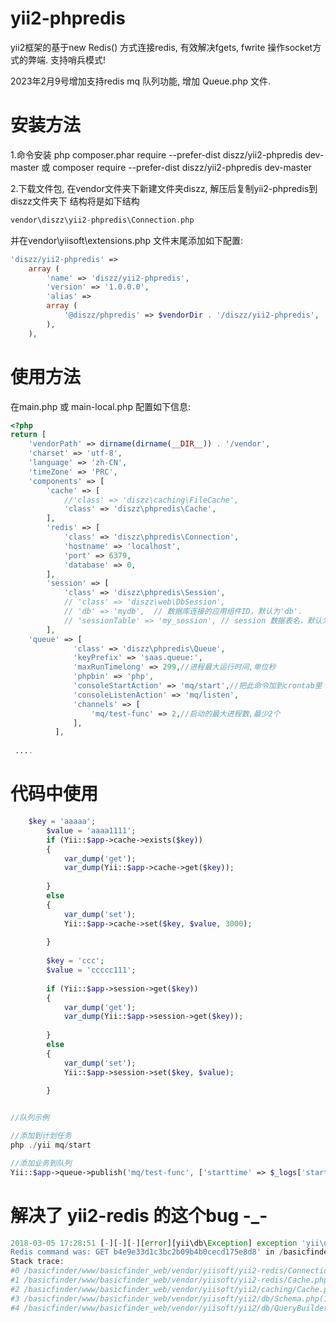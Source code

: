 # yii2-phpredis
yii2框架的基于new Redis() 方式连接redis, 有效解决fgets, fwrite 操作socket方式的弊端. 支持哨兵模式!

2023年2月9号增加支持redis mq 队列功能, 增加 Queue.php 文件.

# 安装方法

1.命令安装
php composer.phar require --prefer-dist diszz/yii2-phpredis dev-master
或
composer require --prefer-dist diszz/yii2-phpredis dev-master

2.下载文件包, 
在vendor文件夹下新建文件夹diszz, 解压后复制yii2-phpredis到diszz文件夹下
结构将是如下结构

``` php
vendor\diszz\yii2-phpredis\Connection.php

```

并在vendor\yiisoft\extensions.php 文件末尾添加如下配置:

``` php
'diszz/yii2-phpredis' =>
    array (
        'name' => 'diszz/yii2-phpredis',
        'version' => '1.0.0.0',
        'alias' =>
        array (
            '@diszz/phpredis' => $vendorDir . '/diszz/yii2-phpredis',
        ),
    ),

```

# 使用方法
在main.php 或 main-local.php 配置如下信息:

``` php
<?php
return [
    'vendorPath' => dirname(dirname(__DIR__)) . '/vendor',
    'charset' => 'utf-8',
    'language' => 'zh-CN',
    'timeZone' => 'PRC',
    'components' => [
        'cache' => [
            //'class' => 'diszz\caching\FileCache',
            'class' => 'diszz\phpredis\Cache',
        ],
        'redis' => [
            'class' => 'diszz\phpredis\Connection',
            'hostname' => 'localhost',
            'port' => 6379,
            'database' => 0,
        ],
        'session' => [
            'class' => 'diszz\phpredis\Session',
            // 'class' => 'diszz\web\DbSession',
            // 'db' => 'mydb',  // 数据库连接的应用组件ID，默认为'db'.
            // 'sessionTable' => 'my_session', // session 数据表名，默认为'session'.
        ],
	'queue' => [
              'class' => 'diszz\phpredis\Queue',
              'keyPrefix' => 'saas.queue:',
              'maxRunTimelong' => 299,//进程最大运行时间,单位秒
              'phpbin' => 'php',
              'consoleStartAction' => 'mq/start',//把此命令加到crontab里
              'consoleListenAction' => 'mq/listen',
              'channels' => [
                  'mq/test-func' => 2,//启动的最大进程数,最少2个
              ],
          ],
        
 ....

 ```


# 代码中使用

``` php
	$key = 'aaaaa';
        $value = 'aaaa1111';
        if (Yii::$app->cache->exists($key))
        {
            var_dump('get');
            var_dump(Yii::$app->cache->get($key));
            
        }
        else
        {
            var_dump('set');
            Yii::$app->cache->set($key, $value, 3000);
            
        }
        
        $key = 'ccc';
        $value = 'ccccc111';
        
        if (Yii::$app->session->get($key))
        {
            var_dump('get');
            var_dump(Yii::$app->session->get($key));
            
        }
        else
        {
            var_dump('set');
            Yii::$app->session->set($key, $value);
            
        }

```

``` php

//队列示例

//添加到计划任务
php ./yii mq/start

//添加业务到队列
Yii::$app->queue->publish('mq/test-func', ['starttime' => $_logs['starttime1']]);


```

# 解决了 yii2-redis 的这个bug -_-

``` php
2018-03-05 17:28:51 [-][-][-][error][yii\db\Exception] exception 'yii\db\Exception' with message 'Failed to read from socket.
Redis command was: GET b4e9e33d1c3bc2b09b4b0cecd175e8d8' in /basicfinder/www/basicfinder_web/vendor/yiisoft/yii2-redis/Connection.php:663
Stack trace:
#0 /basicfinder/www/basicfinder_web/vendor/yiisoft/yii2-redis/Connection.php(652): yii\redis\Connection->parseResponse('GET b4e9e33d1c3...')
#1 /basicfinder/www/basicfinder_web/vendor/yiisoft/yii2-redis/Cache.php(102): yii\redis\Connection->executeCommand('GET', Array)
#2 /basicfinder/www/basicfinder_web/vendor/yiisoft/yii2/caching/Cache.php(114): yii\redis\Cache->getValue('b4e9e33d1c3bc2b...')
#3 /basicfinder/www/basicfinder_web/vendor/yiisoft/yii2/db/Schema.php(137): yii\caching\Cache->get(Array)
#4 /basicfinder/www/basicfinder_web/vendor/yiisoft/yii2/db/QueryBuilder.php(247): yii\db\Schema->getTableSchema('task_item')

```


